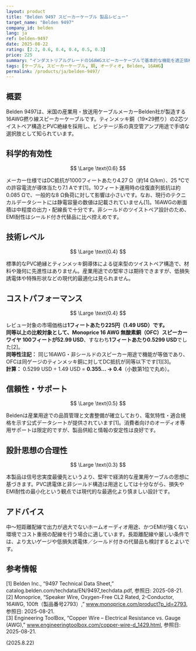 ```yaml
---
layout: product
title: "Belden 9497 スピーカーケーブル 製品レビュー"
target_name: "Belden 9497"
company_id: belden
lang: ja
ref: belden-9497
date: 2025-08-22
rating: [2.2, 0.6, 0.4, 0.4, 0.5, 0.3]
price: 225
summary: "インダストリアルグレードの16AWGスピーカーケーブルで基本的な機能を適正価格で提供するが、現代の選択肢と比較すると技術的洗練さに欠ける"
tags: [ケーブル, スピーカーケーブル, 銅, オーディオ, Belden, 16AWG]
permalink: /products/ja/belden-9497/
---
```


## 概要

Belden 9497は、米国の産業用・放送用ケーブルメーカーBelden社が製造する16AWG撚り線スピーカーケーブルです。ティンメッキ銅（19×29撚り）の2芯ツイストペア構造とPVC絶縁を採用し、ビンテージ系の真空管アンプ用途で手頃な選択肢として知られています。

## 科学的有効性

$$ \Large \text{0.6} $$

メーカー仕様ではDC抵抗が1000フィートあたり4.27 Ω（約14 Ω/km）、25 °Cでの許容電流が導体当たり7.1 Aです[1]。10フィート運用時の往復直列抵抗は約0.085 Ωで、一般的な8 Ω負荷に対して影響は小さいです。なお、現行のテクニカルデータシートには静電容量の数値は記載されていません[1]。16AWGの断面積は中程度の出力・配線長で十分です。非シールドのツイストペア設計のため、EMI耐性はシールド付き代替品に比べ控えめです。

## 技術レベル

$$ \Large \text{0.4} $$

標準的なPVC絶縁とティンメッキ銅導体による従来型のツイストペア構造で、材料や幾何に先進性はありません。産業用途での堅牢さは期待できますが、低損失誘電体や特殊形状などの現代的最適化は見られません。

## コストパフォーマンス

$$ \Large \text{0.4} $$

レビュー対象の市場価格は**1フィートあたり225円（1.49 USD）**です。  
同等以上の比較対象として、**Monoprice 16 AWG 無酸素銅（OFC）スピーカーワイヤ 100フィート**が**52.99 USD**、すなわち**1フィートあたり0.5299 USD**でした[2]。  
**同等性注記：** 同じ16AWG・非シールドのスピーカー用途で機能が等価であり、OFCは同ゲージのティンメッキ銅に対してDC抵抗が同等以下です[1][3]。  
**計算：** 0.5299 USD ÷ 1.49 USD = **0.355… → 0.4**（小数第1位で丸め）。

## 信頼性・サポート

$$ \Large \text{0.5} $$

Beldenは産業用途での品質管理と文書整備が確立しており、電気特性・適合規格を示す公式データシートが提供されています[1]。消費者向けのオーディオ専用サポートは限定的ですが、製品供給と情報の安定性は良好です。

## 設計思想の合理性

$$ \Large \text{0.3} $$

本製品は信号忠実度最優先というより、堅牢で経済的な産業用ケーブルの思想に基づきます。PVC誘電体と非シールド構造は用途としては十分ながら、損失やEMI耐性の最小化という観点では現代的な最適化より慎ましい設計です。

## アドバイス

中〜短距離配線で出力が過大でないホームオーディオ用途、かつEMIが強くない環境でコスト重視の配線を行う場合に適しています。長距離配線や厳しい条件では、より太いゲージや低損失誘電体／シールド付きの代替品も検討するとよいです。

## 参考情報

[1] Belden Inc., “9497 Technical Data Sheet,” catalog.belden.com/techdata/EN/9497_techdata.pdf, 参照日: 2025-08-21.  
[2] Monoprice, “Speaker Wire, Oxygen-Free CL2 Rated, 2-Conductor, 16AWG, 100ft（製品番号2793）,” www.monoprice.com/product?p_id=2793, 参照日: 2025-08-21.  
[3] Engineering ToolBox, “Copper Wire – Electrical Resistance vs. Gauge (AWG),” www.engineeringtoolbox.com/copper-wire-d_1429.html, 参照日: 2025-08-21.

(2025.8.22)

